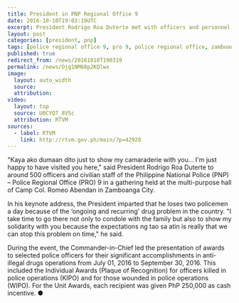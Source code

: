 ```yaml
---
title: President in PNP Regional Office 9
date: 2016-10-10T19:03:19UTC
excerpt: President Rodrigo Roa Duterte met with officers and personnel of the Philippine National Police Regional Office 9 at Camp Colonel Romeo Abendan in Barangay Mercedes, Zamboanga City on 10 October 2016.
layout: post
categories: [president, pnp]
tags: [police regional office 9, pro 9, police regional office, zamboanga city, pnp, speech]
published: true
redirect_from: /news/20161010T190319
permalink: /news/Ojq1NM68p2KQlwx
image:
  layout: auto_width
  source: 
  attribution: 
video:
  layout: top
  source: U0CYQ7_8V5c
  attribution: RTVM
sources:
  - label: RTVM
    link: http://rtvm.gov.ph/main/?p=42928
---
```


"Kaya ako dumaan dito just to show my camaraderie with you... I'm just happy to have visited you here," said President Rodrigo Roa Duterte to around 500 officers and civilian staff of the Philippine National Police (PNP) – Police Regional Office (PRO) 9 in a gathering held at the multi-purpose hall of Camp Col. Romeo Abendan in Zamboanga City.

In his keynote address, the President imparted that he loses two policemen a day because of the ‘ongoing and recurring' drug problem in the country. "I take time to go there not only to condole with the family but also to show my solidarity with you because the expectations ng tao sa atin is really that we can stop this problem on time," he said.

During the event, the Commander-in-Chief led the presentation of awards to selected police officers for their significant accomplishments in anti-illegal drugs operations from July 01, 2016 to September 30, 2016. This included the Individual Awards (Plaque of Recognition) for officers killed in police operations (KIPO) and for those wounded in police operations (WIPO). For the Unit Awards, each recipient was given PhP 250,000 as cash incentive.
&#x25cf;


